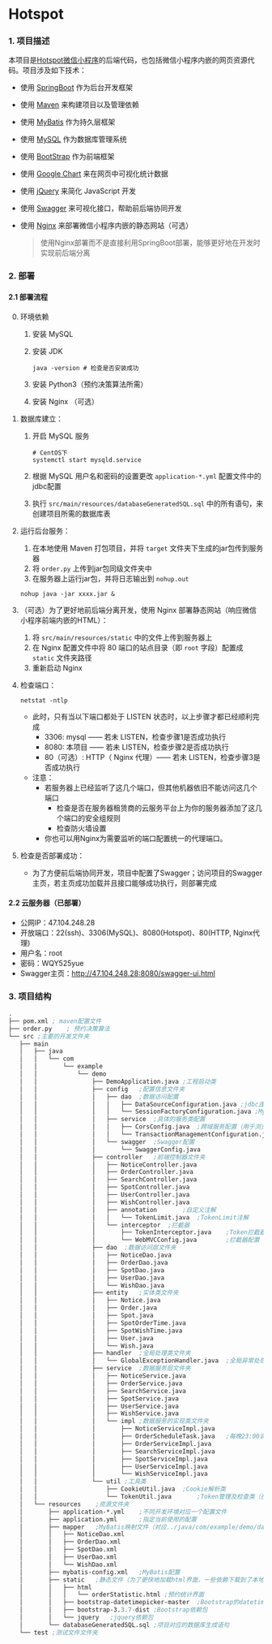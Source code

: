 # Hotspot

### 1. 项目描述

本项目是[Hotspot微信小程序](https://github.com/Big-sisters-of-Anping/Hotspot-front)的后端代码，也包括微信小程序内嵌的网页资源代码。项目涉及如下技术：

* 使用 [SpringBoot](https://spring.io/projects/spring-boot) 作为后台开发框架

* 使用 [Maven](http://maven.apache.org/index.html) 来构建项目以及管理依赖

* 使用 [MyBatis](https://mybatis.org/mybatis-3/) 作为持久层框架

* 使用 [MySQL](https://www.mysql.com/) 作为数据库管理系统

* 使用 [BootStrap](https://www.bootcss.com/) 作为前端框架

* 使用 [Google Chart](https://developers.google.cn/chart/interactive/docs) 来在网页中可视化统计数据

* 使用 [jQuery](https://jquery.com/)  来简化 JavaScript 开发

* 使用 [Swagger](https://swagger.io/) 来可视化接口，帮助前后端协同开发

* 使用 [Nginx](http://nginx.org/en/) 来部署微信小程序内嵌的静态网站（可选）

  > 使用Nginx部署而不是直接利用SpringBoot部署，能够更好地在开发时实现前后端分离



### 2. 部署

#### 2.1 部署流程

0. 环境依赖
   1. 安装 MySQL
   
   2. 安装 JDK
   
      ```shell
      java -version # 检查是否安装成功
      ```
   
   3. 安装 Python3（预约决策算法所需）

   4. 安装 Nginx （可选）
   
1. 数据库建立：

   1. 开启 MySQL 服务

      ```shell
      # CentOS下
      systemctl start mysqld.service
      ```

   2. 根据 MySQL 用户名和密码的设置更改 `application-*.yml` 配置文件中的jdbc配置

   3. 执行 `src/main/resources/databaseGeneratedSQL.sql` 中的所有语句，来创建项目所需的数据库表

2. 运行后台服务：

   1. 在本地使用 Maven 打包项目，并将 `target`  文件夹下生成的jar包传到服务器
   2. 将 `order.py` 上传到jar包同级文件夹中
   3. 在服务器上运行jar包，并将日志输出到 `nohup.out`

   ```shell
   nohup java -jar xxxx.jar &
   ```

3. （可选）为了更好地前后端分离开发，使用 Nginx 部署静态网站（响应微信小程序前端内嵌的HTML）：

   1. 将 `src/main/resources/static` 中的文件上传到服务器上
   2. 在 Nginx 配置文件中将 80 端口的站点目录（即 `root` 字段）配置成 `static` 文件夹路径
   3. 重新启动 Nginx

4. 检查端口：

   ```shell
   netstat -ntlp
   ```

   * 此时，只有当以下端口都处于 LISTEN 状态时，以上步骤才都已经顺利完成
     * 3306: mysql —— 若未 LISTEN，检查步骤1是否成功执行
     * 8080: 本项目	—— 若未 LISTEN，检查步骤2是否成功执行
     * 80（可选）: HTTP（ Nginx 代理）—— 若未 LISTEN，检查步骤3是否成功执行
   * 注意：
     * 若服务器上已经监听了这几个端口，但其他机器依旧不能访问这几个端口
       * 检查是否在服务器租赁商的云服务平台上为你的服务器添加了这几个端口的安全组规则
       * 检查防火墙设置
     * 你也可以用Nginx为需要监听的端口配置统一的代理端口。

5. 检查是否部署成功：

   * 为了方便前后端协同开发，项目中配置了Swagger；访问项目的Swagger主页，若主页成功加载并且接口能够成功执行，则部署完成

#### 2.2 云服务器（已部署）

- 公网IP：47.104.248.28
- 开放端口：22(ssh)、3306(MySQL)、8080(Hotspot)、80(HTTP, Nginx代理)
- 用户名：root
- 密码：WQY525yue
- Swagger主页：http://47.104.248.28:8080/swagger-ui.html



### 3. 项目结构

```lisp
.
├── pom.xml	; maven配置文件
├── order.py	; 预约决策算法
└── src	;主要的开发文件夹
   ├── main
   │   ├── java
   │   │   └── com
   │   │       └── example
   │   │           └── demo
   │   │               ├── DemoApplication.java	;工程启动类
   │   │               ├── config	;配置信息文件夹
   │   │               │   ├── dao	;数据访问配置
   │   │               │   │   ├── DataSourceConfiguration.java	;jdbc连接配置
   │   │               │   │   └── SessionFactoryConfiguration.java	;MyBatis配置
   │   │               │   ├── service	;具体的服务类配置
   │   │               │   │   ├── CorsConfig.java	;跨域服务配置（用于浏览器访问时）
   │   │               │   │   └── TransactionManagementConfiguration.java	;数据库事务配置
   │   │               │   └── swagger	;Swagger配置
   │   │               │       └── SwaggerConfig.java
   │   │               ├── controller	;前端控制器文件夹
   │   │               │   ├── NoticeController.java
   │   │               │   ├── OrderController.java
   │   │               │   ├── SearchController.java
   │   │               │   ├── SpotController.java
   │   │               │   ├── UserController.java
   │   │               │   ├── WishController.java
   │   │               │   ├── annotation		;自定义注解
   │   │               │   │   └── TokenLimit.java	;TokenLimit注解
   │   │               │   └── interceptor	;拦截器
   │   │               │       ├── TokenInterceptor.java	;Token拦截器
   │   │               │       └── WebMVCConfig.java		;拦截器配置
   │   │               ├── dao	;数据访问层文件夹
   │   │               │   ├── NoticeDao.java
   │   │               │   ├── OrderDao.java
   │   │               │   ├── SpotDao.java
   │   │               │   ├── UserDao.java
   │   │               │   └── WishDao.java
   │   │               ├── entity	;实体类文件夹
   │   │               │   ├── Notice.java
   │   │               │   ├── Order.java
   │   │               │   ├── Spot.java
   │   │               │   ├── SpotOrderTime.java
   │   │               │   ├── SpotWishTime.java
   │   │               │   ├── User.java
   │   │               │   └── Wish.java
   │   │               ├── handler	;全局处理类文件夹
   │   │               │   └── GlobalExceptionHandler.java	;全局异常处理类
   │   │               ├── service	;数据服务层文件夹
   │   │               │   ├── NoticeService.java
   │   │               │   ├── OrderService.java
   │   │               │   ├── SearchService.java
   │   │               │   ├── SpotService.java
   │   │               │   ├── UserService.java
   │   │               │   ├── WishService.java
   │   │               │   └── impl	;数据服务的实现类文件夹
   │   │               │       ├── NoticeServiceImpl.java
   │   │               │       ├── OrderScheduleTask.java	;每晚23:00调用预约决策算法
   │   │               │       ├── OrderServiceImpl.java
   │   │               │       ├── SearchServiceImpl.java
   │   │               │       ├── SpotServiceImpl.java
   │   │               │       ├── UserServiceImpl.java
   │   │               │       └── WishServiceImpl.java
   │   │               └── util	;工具类
   │   │                   ├── CookieUtil.java	;Cookie解析类
   │   │                   └── TokenUtil.java		;Token管理及检查类（在TokenInterceptor中使用）
   │   └── resources	;资源文件夹
   │       ├── application-*.yml	;不同开发环境对应一个配置文件
   │       ├── application.yml		;指定当前使用的配置
   │       ├── mapper	;MyBatis映射文件（对应../java/com/example/demo/dao中的每个数据访问接口）
   │       │   ├── NoticeDao.xml
   │       │   ├── OrderDao.xml
   │       │   ├── SpotDao.xml
   │       │   ├── UserDao.xml
   │       │   └── WishDao.xml
   │       ├── mybatis-config.xml	;MyBatis配置
   │       ├── static	;静态文件（为了更快地加载html界面，一些依赖下载到了本地）
   │       │   ├── html
   │       │   │   └── orderStatistic.html ;预约统计界面
   │       │   ├── bootstrap-datetimepicker-master	;Bootstrap的datetimepicker依赖包
   │       │   ├── bootstrap-3.3.7-dist	;Bootstrap依赖包
   │       │   └── jquery	;jquery依赖包
   │       └── databaseGeneratedSQL.sql	;项目对应的数据库生成语句
   └── test ;测试文件文件夹
```